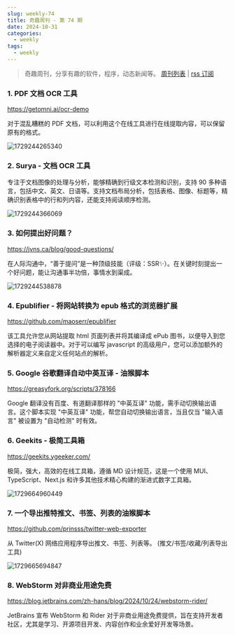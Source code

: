 ```yaml
---
slug: weekly-74
title: 奇趣周刊 - 第 74 期
date: 2024-10-31
categories:
  - weekly
tags:
  - weekly
---
```


> 奇趣周刊，分享有趣的软件，程序，动态新闻等。 [周刊列表](/categories/weekly/) | [rss 订阅](/categories/weekly/index.xml)

### 1. PDF 文档 OCR 工具

https://getomni.ai/ocr-demo

对于混乱糟糕的 PDF 文档，可以利用这个在线工具进行在线提取内容，可以保留原有的格式。

![1729244265340](https://imgurl.zishu.me/2024/10/1729244265340.webp)

### 2. Surya - 文档 OCR 工具

专注于文档图像的处理与分析，能够精确到行级文本检测和识别，支持 90 多种语言，包括中文、英文、日语等。支持文档布局分析，包括表格、图像、标题等，精确识别表格中的行和列内容，还能支持阅读顺序检测。

![1729244366069](https://imgurl.zishu.me/2024/10/1729244366069.webp)

### 3. 如何提出好问题？

https://jvns.ca/blog/good-questions/

在人际沟通中，“善于提问”是一种顶级技能（评级：SSR✨）。在关键时刻提出一个好问题，能让沟通事半功倍，事情水到渠成。

![1729244538878](https://imgurl.zishu.me/2024/10/1729244538878.webp)

### 4. Epublifier - 将网站转换为 epub 格式的浏览器扩展

https://github.com/maoserr/epublifier

该工具允许您从网站提取 html 页面列表并将其编译成 ePub 图书，以便导入到您选择的电子阅读器中。对于可以编写 javascript 的高级用户，您可以添加额外的解析器定义来自定义任何站点的解析。

### 5. Google 谷歌翻译自动中英互译 - 油猴脚本

https://greasyfork.org/scripts/378166

Google 翻译没有百度、有道翻译那样的 "中英互译" 功能，需手动切换输出语言。这个脚本实现 "中英互译" 功能，帮您自动切换输出语言，当且仅当 "输入语言" 被设置为 "自动检测" 时有效。

### 6. Geekits - 极简工具箱

https://geekits.ygeeker.com/

极简，强大，高效的在线工具箱，遵循 MD 设计规范，这是一个使用 MUI、TypeScript、Next.js 和许多其他技术精心构建的渐进式数字工具箱。

![1729664960449](https://imgurl.zishu.me/2024/10/1729664960449.webp)

### 7. 一个导出推特推文、书签、列表的油猴脚本

https://github.com/prinsss/twitter-web-exporter

从 Twitter(X) 网络应用程序导出推文、书签、列表等。 (推文/书签/收藏/列表导出工具)

![1729665694847](https://imgurl.zishu.me/2024/10/1729665694847.webp)

### 8. WebStorm 对非商业用途免费

https://blog.jetbrains.com/zh-hans/blog/2024/10/24/webstorm-rider/

JetBrains 宣布 WebStorm 和 Rider 对于非商业用途免费提供，旨在支持开发者社区，尤其是学习、开源项目开发、内容创作和业余爱好开发等场景。
